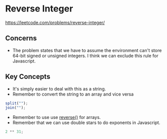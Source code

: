 # Reverse Integer

https://leetcode.com/problems/reverse-integer/

## Concerns

- The problem states that we have to assume the environment can't store 64-bit signed or unsigned integers. I think we can exclude this rule for Javascript.

## Key Concepts

- It's simply easier to deal with this as a string.
- Remember to convert the string to an array and vice versa

```js
split("");
join("");
```

- Remember to use use [reverse()](https://developer.mozilla.org/en-US/docs/Web/JavaScript/Reference/Global_Objects/Array/reverse) for arrays.
- Remember that we can use double stars to do exponents in Javascript.

```js
2 ** 31;
```

